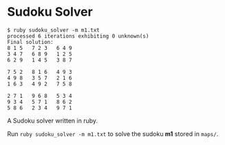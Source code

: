 # Sudoku Solver

```
$ ruby sudoku_solver -m m1.txt
processed 6 iterations exhibiting 0 unknown(s)
Final solution:
8 1 5   7 2 3   6 4 9
3 4 7   6 8 9   1 2 5
6 2 9   1 4 5   3 8 7

7 5 2   8 1 6   4 9 3
4 9 8   3 5 7   2 1 6
1 6 3   4 9 2   7 5 8

2 7 1   9 6 8   5 3 4
9 3 4   5 7 1   8 6 2
5 8 6   2 3 4   9 7 1
```

A Sudoku solver written in ruby. 

Run `ruby sudoku_solver -m m1.txt` to solve the sudoku **m1** stored in `maps/`.
